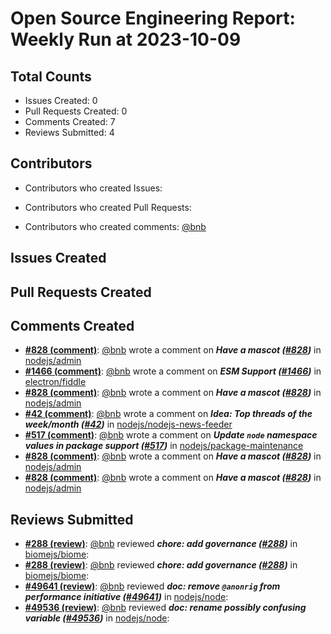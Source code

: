 # Open Source Engineering Report: Weekly Run at 2023-10-09

## Total Counts

* Issues Created: 0
* Pull Requests Created: 0
* Comments Created: 7
* Reviews Submitted: 4

## Contributors

* Contributors who created Issues: 

* Contributors who created Pull Requests: 

* Contributors who created comments: [@bnb](https://github.com/bnb)

## Issues Created



## Pull Requests Created



## Comments Created

* **[#828 (comment)](https://github.com/nodejs/admin/issues/828#issuecomment-1734217891)**: [@bnb](https://github.com/bnb) wrote a comment on _**Have a mascot ([#828](https://github.com/nodejs/admin/issues/828))**_ in [nodejs/admin](https://github.com/nodejs/admin)
* **[#1466 (comment)](https://github.com/electron/fiddle/issues/1466#issuecomment-1733968170)**: [@bnb](https://github.com/bnb) wrote a comment on _**ESM Support ([#1466](https://github.com/electron/fiddle/issues/1466))**_ in [electron/fiddle](https://github.com/electron/fiddle)
* **[#828 (comment)](https://github.com/nodejs/admin/issues/828#issuecomment-1732350375)**: [@bnb](https://github.com/bnb) wrote a comment on _**Have a mascot ([#828](https://github.com/nodejs/admin/issues/828))**_ in [nodejs/admin](https://github.com/nodejs/admin)
* **[#42 (comment)](https://github.com/nodejs/nodejs-news-feeder/issues/42#issuecomment-1723145266)**: [@bnb](https://github.com/bnb) wrote a comment on _**Idea: Top threads of the week/month ([#42](https://github.com/nodejs/nodejs-news-feeder/issues/42))**_ in [nodejs/nodejs-news-feeder](https://github.com/nodejs/nodejs-news-feeder)
* **[#517 (comment)](https://github.com/nodejs/package-maintenance/issues/517#issuecomment-1723098330)**: [@bnb](https://github.com/bnb) wrote a comment on _**Update `node` namespace values in package support ([#517](https://github.com/nodejs/package-maintenance/issues/517))**_ in [nodejs/package-maintenance](https://github.com/nodejs/package-maintenance)
* **[#828 (comment)](https://github.com/nodejs/admin/issues/828#issuecomment-1721609513)**: [@bnb](https://github.com/bnb) wrote a comment on _**Have a mascot ([#828](https://github.com/nodejs/admin/issues/828))**_ in [nodejs/admin](https://github.com/nodejs/admin)
* **[#828 (comment)](https://github.com/nodejs/admin/issues/828#issuecomment-1721608901)**: [@bnb](https://github.com/bnb) wrote a comment on _**Have a mascot ([#828](https://github.com/nodejs/admin/issues/828))**_ in [nodejs/admin](https://github.com/nodejs/admin)

## Reviews Submitted

* **[#288 (review)](https://github.com/biomejs/biome/pull/288#pullrequestreview-1629274119)**: [@bnb](https://github.com/bnb) reviewed _**chore: add governance ([#288](https://github.com/biomejs/biome/pull/288))**_ in [biomejs/biome](https://github.com/biomejs/biome): 
* **[#288 (review)](https://github.com/biomejs/biome/pull/288#pullrequestreview-1629274119)**: [@bnb](https://github.com/bnb) reviewed _**chore: add governance ([#288](https://github.com/biomejs/biome/pull/288))**_ in [biomejs/biome](https://github.com/biomejs/biome): 
* **[#49641 (review)](https://github.com/nodejs/node/pull/49641#pullrequestreview-1625430602)**: [@bnb](https://github.com/bnb) reviewed _**doc: remove `@anonrig` from performance initiative ([#49641](https://github.com/nodejs/node/pull/49641))**_ in [nodejs/node](https://github.com/nodejs/node): 
* **[#49536 (review)](https://github.com/nodejs/node/pull/49536#pullrequestreview-1615729819)**: [@bnb](https://github.com/bnb) reviewed _**doc: rename possibly confusing variable ([#49536](https://github.com/nodejs/node/pull/49536))**_ in [nodejs/node](https://github.com/nodejs/node): 